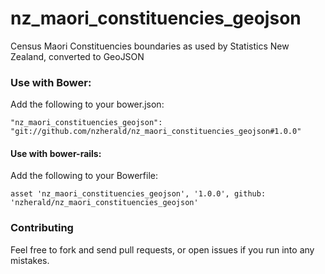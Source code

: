 nz_maori_constituencies_geojson
============================

Census Maori Constituencies boundaries as used by Statistics New Zealand, converted to GeoJSON

### Use with Bower:

Add the following to your bower.json:

```
"nz_maori_constituencies_geojson": "git://github.com/nzherald/nz_maori_constituencies_geojson#1.0.0"
```

#### Use with bower-rails:

Add the following to your Bowerfile:

```
asset 'nz_maori_constituencies_geojson', '1.0.0', github: 'nzherald/nz_maori_constituencies_geojson'
```

### Contributing

Feel free to fork and send pull requests, or open issues if you run into
any mistakes.
